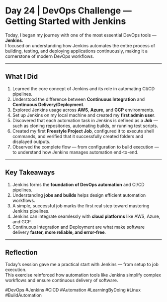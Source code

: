 # Day 24 | DevOps Challenge — Getting Started with Jenkins

Today, I began my journey with one of the most essential DevOps tools — **Jenkins**.  
I focused on understanding how Jenkins automates the entire process of building, testing, and deploying applications continuously, making it a cornerstone of modern DevOps workflows.

---

## What I Did

1. Learned the core concept of Jenkins and its role in automating CI/CD pipelines.  
2. Understood the difference between **Continuous Integration** and **Continuous Delivery/Deployment**.  
3. Explored Jenkins usage across **AWS**, **Azure**, and **GCP** environments.  
4. Set up Jenkins on my local machine and created my **first admin user**.  
5. Discovered that each automation task in Jenkins is defined as a **Job** — such as cloning repositories, automating builds, or running test scripts.  
6. Created my first **Freestyle Project Job**, configured it to execute shell commands, and verified that it successfully created folders and displayed outputs.  
7. Observed the complete flow — from configuration to build execution — to understand how Jenkins manages automation end-to-end.

---

## Key Takeaways

1. Jenkins forms the **foundation of DevOps automation** and CI/CD pipelines.  
2. Understanding **jobs and builds** helps design efficient automation workflows.  
3. A simple, successful job marks the first real step toward mastering Jenkins pipelines.  
4. Jenkins can integrate seamlessly with **cloud platforms** like AWS, Azure, and GCP.  
5. Continuous Integration and Deployment are what make software delivery **faster, more reliable, and error-free**.

---

## Reflection

Today’s session gave me a practical start with Jenkins — from setup to job execution.  
This exercise reinforced how automation tools like Jenkins simplify complex workflows and ensure continuous delivery of software.

#DevOps #Jenkins #CICD #Automation #LearningByDoing #Linux #BuildAutomation

